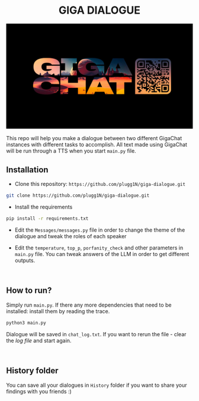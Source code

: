 <h1 align='center'>GIGA DIALOGUE</h1>

<img src='Images/gigac.jpg' />

<br>

<p>This repo will help you make a dialogue between two different
GigaChat instances with different tasks to accomplish. All text
made using GigaChat will be run through a TTS when you start
<code>main.py</code> file.</p>


<h2>Installation</h2>

- Clone this repository: `https://github.com/plugg1N/giga-dialogue.git`
```bash
git clone https://github.com/plugg1N/giga-dialogue.git
```


- Install the requirements
```bash
pip install -r requirements.txt
```


- Edit the `Messages/messages.py` file in order to change the theme of the
dialogue and tweak the roles of each speaker

- Edit the `temperature`, `top_p`, `porfanity_check` and other parameters
in `main.py` file. You can tweak answers of the LLM in order to get different
outputs.

<br>

<h2>How to run?</h2>
<p>Simply run <code>main.py</code>. If there any more dependencies that need to
be installed: install them by reading the trace.</p>

```python
python3 main.py
```

Dialogue will be saved in `chat_log.txt`. If you want to rerun the file - 
clear the _log file_ and start again.

<br>

<h2>History folder</h2>

You can save all your dialogues in `History` folder if you want
to share your findings with you friends :)